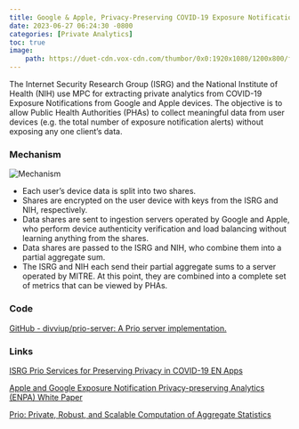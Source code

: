 ```yaml
---
title: Google & Apple, Privacy-Preserving COVID-19 Exposure Notifications
date: 2023-06-27 06:24:30 -0800
categories: [Private Analytics]
toc: true
image:
    path: https://duet-cdn.vox-cdn.com/thumbor/0x0:1920x1080/1200x800/filters:focal(960x540:961x541):format(webp)/cdn.vox-cdn.com/uploads/chorus_asset/file/21831792/COVID_19_Exposure_Notification_Update_9.1.20___Hero_Screens.001.jpeg
---
```


The Internet Security Research Group (ISRG) and the National Institute of Health (NIH) use MPC for extracting private analytics from COVID-19 Exposure Notifications from Google and Apple devices. The objective is to allow Public Health Authorities (PHAs) to collect meaningful data from user devices (e.g. the total number of exposure notification alerts) without exposing any one client’s data.

### Mechanism

![Mechanism](https://www.abetterinternet.org/images/2021.06.04-ENPA-Service-Flow.png)

- Each user’s device data is split into two shares.
- Shares are encrypted on the user device with keys from the ISRG and NIH, respectively.
- Data shares are sent to ingestion servers operated by Google and Apple, who perform device authenticity verification and load balancing without learning anything from the shares.
- Data shares are passed to the ISRG and NIH, who combine them into a partial aggregate sum.
- The ISRG and NIH each send their partial aggregate sums to a server operated by MITRE. At this point, they are combined into a complete set of metrics that can be viewed by PHAs.

### Code

[GitHub - divviup/prio-server: A Prio server implementation.](https://github.com/divviup/prio-server)

### Links

[ISRG Prio Services for Preserving Privacy in COVID-19 EN Apps](https://www.abetterinternet.org/post/prio-services-for-covid-en/)

[Apple and Google Exposure Notification Privacy-preserving Analytics (ENPA) White Paper](https://covid19-static.cdn-apple.com/applications/covid19/current/static/contact-tracing/pdf/ENPA_White_Paper.pdf)

[Prio: Private, Robust, and Scalable Computation of Aggregate Statistics](https://people.csail.mit.edu/henrycg/files/academic/papers/nsdi17prio.pdf)